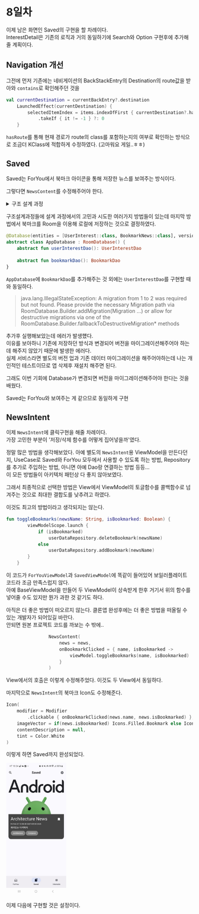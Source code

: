# 8일차
이제 남은 화면인 Saved의 구현을 할 차례이다.   
InterestDetail은 기존의 로직과 거의 동일하기에 Search와 Option 구현후에 추가해줄 계획이다.

## Navigation 개선
그전에 먼저 기존에는 네비게이션의 BackStackEntry의 Destination의 route값을 받아와 `contains`로 확인해주던 것을
```kotlin
val currentDestination = currentBackEntry?.destination
    LaunchedEffect(currentDestination) {
        selectedItemIndex = items.indexOfFirst { currentDestination?.hasRoute(it.route::class) == true }
            .takeIf { it != -1 } ?: 0
    }
```
`hasRoute`를 통해 현재 경로가 route의 class를 포함하는지의 여부로 확인하는 방식으로 조금더 KClass에 적합하게 수정하였다.
(고마워요 게일..ㅎㅎ)

## Saved
Saved는 ForYou에서 북마크 아이콘을 통해 저장한 뉴스를 보여주는 방식이다.   

그렇다면 `NewsContent`를 수정해주어야 한다.

<details>
  <summary>구조 설계 과정</summary>

구현 로직을 어떻게 할지를 많이 고민하였다. 로컬에 북마크 정보를 저장할 때 어떻게 해야할지를 고민 많이 했는데 그냥 `News` 자체를 저장하는 방식이 가장 나을 듯 하다.   
이렇게 할 경우 Saved의 구현이 매우 간단해진다.   
문제는 UI의 갱신이다.

저장된 정보를 어디서 받아와서 처리해야할 지가 조금 어려운 것 같다.   
북마크 정보를 Repository에서부터 받아 ViewModel로 올리고 그걸 다시 View로 올려서 `NewsContent`생성 때 넣어주는 방식만 지금 떠오르는데 뭔가 너무 과한 것 같다.

다시 생각해보니 아예 파이어베이스에 개인 뉴스 북마크 정보만 따로 저장하는 방식으로 처리하는 것이 나을 것 같다는 생각이 든다.   
그리고 전체 뉴스를 공통을 받고 개인 북마크 정보랑 가공후 bookmark boolean 처리를 해주는 방식으로 구현해준다.

그러면 기존 `News`에 `isBookmarked`를 추가해주고 이를 유스케이스에서 ViewModel로 올리기전에 처리를 수행하는 구조로 구현해볼 것이다.

순서는 다음과 같다.

1. 파이어베이스에서 뉴스 목록/북마크 뉴스목록 받아옴
2. 전체 뉴스 목록을 받아온 후 유스케이스에서


전체 뉴스에서 북마크 처리
북마크된 애들은 별도로 Saved로 보냄   
이것도 아닌 것 같다.

기존의 `NewsRepository`를 `FirebaseRepository`로 변경하고 여기서 파이어베이스로부터의 값을 담당하도록 기능을 추가해준 후   
`GetSavableUseCase`를 뉴스의 가공을 처리하는 기능을 책임지는 방향으로 구현하는 것이 보다 구조적으로 깔끔한 것 같다.

먼저 유저 구분을 위해 `FirebaseModule`에 `FirebaseAuth`싱글톤 객체를 제공하도록 추가해준다.
```kotlin
@Provides
    @Singleton
    fun provideFirebaseAuth(): FirebaseAuth = FirebaseAuth.getInstance()
```

`FirebaseRepository`에 `getBookmarks()` 함수를 추가해준다.
```kt
fun getBookmarks(): Flow<List<String>> = callbackFlow {
        val currentUserId = userId ?: run {
            close(IllegalStateException("User not authenticated"))
            return@callbackFlow
        }
        val documentRef = bookmarkCollection.document(currentUserId)
        val bookmarks = documentRef.addSnapshotListener { snapshot, error ->
            if (error != null) {
                close(error)
                return@addSnapshotListener
            }
            val bookmarkList = (snapshot?.get("bookmarkList") as? List<*>)?.filterIsInstance<String>() ?: emptyList()
            trySend(bookmarkList).isSuccess
        }
        awaitClose { bookmarks.remove() }
    }
```

또한 기존에는 `invoke()`로 단일 기능으로 사용했던 UseCase를 수정해서
```kotlin
private val newsWithBookmarks: Flow<List<News>> =
        firebaseRepository.getNews().getNewsWithBookmarks(firebaseRepository.getBookmarks())

    fun getSubscribedNews(): Flow<List<News>> =
        newsWithBookmarks.mapToUserSearchResult(userDataRepository.getInterests())

    fun getBookmarkedNews() : Flow<List<News>> =
        newsWithBookmarks.getBookmarkedNews()
```
```kotlin
private fun Flow<List<News>>.getBookmarkedNews(): Flow<List<News>> =
    transform { newsList -> emit(newsList.filter { it.isBookmarked }) }

private fun Flow<List<News>>.getNewsWithBookmarks(bookmarks: Flow<List<String>>): Flow<List<News>> =
    combine(bookmarks) { newsList, bookmarkList ->
    newsList.map { news ->
        news.copy(isBookmarked = bookmarkList.contains(news.name))
    }
}
```
메소드를 추가해주고 북마크뉴스를 반환하는 함수와 뉴스에 북마크처리를 해주는 함수를 추가해준다.

하면서 생각한건데 이건 너무 서버 낭비다.
Room을 이용해서 로컬에 저장하는 것이 더 좋은 방법으로 생각된다.
</details>

구조설계과정들에 설계 과정에서의 고민과 시도한 여러가지 방법들이 있는데 마지막 방법에서 북마크를 Room을 이용해 로컬에 저장하는 것으로 결정하였다.

```kotlin
@Database(entities = [UserInterest::class, BookmarkNews::class], version = 1, exportSchema = false)
abstract class AppDatabase : RoomDatabase() {
    abstract fun userInterestDao(): UserInterestDao

    abstract fun bookmarkDao(): BookmarkDao
}
```

`AppDatabase`에 `BookmarkDao`를 추가해주는 것 외에는 `UserInterestDao`를 구현할 때와 동일하다.

> java.lang.IllegalStateException: A migration from 1 to 2 was required but not found. Please provide the necessary Migration path via RoomDatabase.Builder.addMigration(Migration ...) or allow for destructive migrations via one of the RoomDatabase.Builder.fallbackToDestructiveMigration* methods
 
추가후 실행해보았는데 에러가 발생헀다.  
이유를 보아하니 기존에 저장하던 방식과 변경되어 버전을 마이그레이션해주어야 하는데 해주지 않았기 때문에 발생한 에러다.   
실제 서비스라면 별도의 버전 업과 기존 데이터 마이그레이션을 해주어야하는데 나는 개인적인 테스트이므로 앱 삭제후 재설치 해주면 된다.

그래도 이번 기회에 Database가 변경되면 버전을 마이그레이션해주어야 한다는 것을 배웠다.

Saved는 ForYou와 보여주는 게 같으므로 동일하게 구현

## NewsIntent
이제 `NewsIntent`에 클릭구현을 해줄 차례이다.   
가장 고민한 부분이 '저장/삭제 함수를 어떻게 집어넣을까'였다.

정말 많은 방법을 생각해보았다. 아예 별도의 `NewsIntent`용 ViewModel을 만든다던지, UseCase로 Saved와 ForYou 모두에서 사용할 수 있도록 하는 방법, Repository를 추가로 주입하는 방법, 아니면 아예 Dao랑 연결하는 방법 등등...   
이 모든 방법들이 아키텍처 패턴상 다 좋지 않아보였다.

그래서 최종적으로 선택한 방법은 View에서 ViewModel의 토글함수를 콜백함수로 넘겨주는 것으로 최대한 결합도를 낮추려고 하였다.

이것도 최고의 방법이라고 생각되지는 않는다.

```kotlin
fun toggleBookmarks(newsName: String, isBookmarked: Boolean) {
        viewModelScope.launch {
            if (isBookmarked)
                userDataRepository.deleteBookmark(newsName)
            else
                userDataRepository.addBookmark(newsName)
        }
    }
```

이 코드가 `ForYouViewModel`과 `SavedViewModel`에 똑같이 들어있어 보일러플레이트 코드라 조금 만족스럽지 않다.   
아예 BaseViewModel을 만들어 두 ViewModel이 상속받게 한후 거기서 위의 함수를 넣어줄 수도 있지만 뭔가 과한 것 같기도 하다.   

아직은 더 좋은 방법이 떠오르지 않는다. 클론앱 완성후에는 더 좋은 방법을 떠올릴 수 있는 개발자가 되어있길 바란다.   
안되면 원본 프로젝트 코드를 까보는 수 밖에..

```kotlin
                NewsContent(
                    news = news,
                    onBookmarkClicked = { name, isBookmarked ->
                        viewModel.toggleBookmarks(name, isBookmarked)
                    }
                )
```

View에서의 호출은 이렇게 수정해주었다. 이것도 두 View에서 동일하다.

마지막으로 `NewsIntent`의 북마크 Icon도 수정해준다.
```kotlin
Icon(
    modifier = Modifier
        .clickable { onBookmarkClicked(news.name, news.isBookmarked) },
    imageVector = if(news.isBookmarked) Icons.Filled.Bookmark else Icons.Outlined.BookmarkBorder,
    contentDescription = null,
    tint = Color.White
)
```
이렇게 하면 Saved까지 완성되었다.

<img src="img_14.png" width="162" height="356"/>

이제 다음에 구현할 것은 설정이다.

